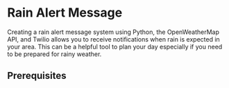 # Rain Alert Message
Creating a rain alert message system using Python, the OpenWeatherMap API, and Twilio allows you to receive notifications when rain is expected in your area. This can be a helpful tool to plan your day especially if you need to be prepared for rainy weather.

## Prerequisites

